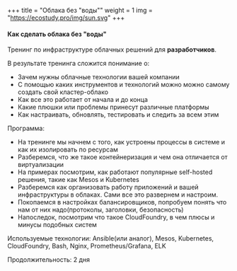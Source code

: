 +++
title = "Облака без \"воды\""
weight = 1
img = "https://ecostudy.pro/img/sun.svg"
+++

#### Как сделать облака без "воды"

Тренинг по инфраструктуре облачных решений для **разработчиков**.

В результате тренинга сложится понимание о:

- Зачем нужны облачные технологии вашей компании
- С помощью каких инструментов и технологий можно можно самому создать свой кластер-облако
- Как все это работает от начала и до конца
- Какие плюшки или проблемы принесут различные платформы
- Как настраивать, обновлять, тестировать и следить за всем этим

Программа:

- На тренинге мы начнем с того, как устроены процессы в системе и как их изолировать по ресурсам
- Разберемся, что же такое контейнеризация и чем она отличается от виртуализации
- На примерах посмотрим, как работают популярные self-hosted решения, такие как Mesos и Kubernetes
- Разберемся как организовать работу приложений и вашей инфраструктуры в облаках. Сами все это развернем и настроим.
- Покопаемся в настройках балансировщиков, попробуем понять что нам от них надо(протоколы, заголовки, безопасность)
- Напоследок, посмотрим что такое СloudFoundry, в чем плюсы и минусы подобных систем

Используемые технологии: Ansible(или аналог), Mesos, Kubernetes, CloudFoundry, Bash, Nginx, Prometheus/Grafana, ELK

Продолжительность: 2 дня
